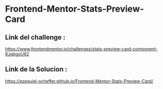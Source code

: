 # Frontend-Mentor-Stats-Preview-Card

## Link del challenge : 

https://www.frontendmentor.io/challenges/stats-preview-card-component-8JqbgoU62

## Link de la Solucion :

https://ezequiel-scheffer.github.io/Frontend-Mentor-Stats-Preview-Card/
